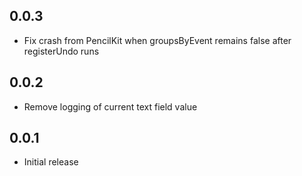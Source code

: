 ## 0.0.3

- Fix crash from PencilKit when groupsByEvent remains false after registerUndo runs

## 0.0.2

- Remove logging of current text field value

## 0.0.1

- Initial release
